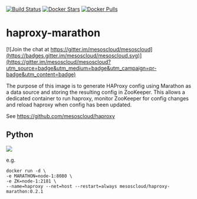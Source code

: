 [![Build Status](https://travis-ci.org/mesoscloud/haproxy-marathon.svg?branch=master)](https://travis-ci.org/mesoscloud/haproxy-marathon)
[![Docker Stars](https://img.shields.io/docker/stars/mesoscloud/haproxy-marathon.svg)](https://hub.docker.com/r/mesoscloud/haproxy-marathon/)
[![Docker Pulls](https://img.shields.io/docker/pulls/mesoscloud/haproxy-marathon.svg)](https://hub.docker.com/r/mesoscloud/haproxy-marathon/)

# haproxy-marathon

[![Join the chat at https://gitter.im/mesoscloud/mesoscloud](https://badges.gitter.im/mesoscloud/mesoscloud.svg)](https://gitter.im/mesoscloud/mesoscloud?utm_source=badge&utm_medium=badge&utm_campaign=pr-badge&utm_content=badge)

The purpose of this image is to generate HAProxy config using Marathon as a data source and storing the resulting config in ZooKeeper.  This allows a dedicated container to run haproxy, monitor ZooKeeper for config changes and reload haproxy when config has been updated.

See https://github.com/mesoscloud/haproxy

## Python

[![](https://badge.imagelayers.io/mesoscloud/haproxy-marathon:0.2.1.svg)](https://imagelayers.io/?images=mesoscloud/haproxy-marathon:0.2.1)

e.g.

```
docker run -d \
-e MARATHON=node-1:8080 \
-e ZK=node-1:2181 \
--name=haproxy --net=host --restart=always mesoscloud/haproxy-marathon:0.2.1
```
